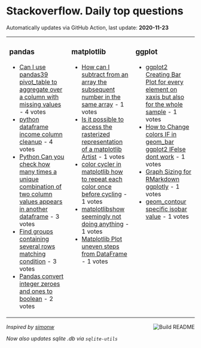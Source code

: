 # Stackoverflow. Daily top questions 

Automatically updates via GitHub Action, last update: **<!-- date starts -->2020-11-23<!-- date ends -->**


<table><tr><td valign="top" width="33%">

### pandas
<!-- pandas starts -->
* [Can I use pandas39 pivot_table to aggregate over a column with missing values](https://stackoverflow.com/questions/64976121/can-i-use-pandas-pivot-table-to-aggregate-over-a-column-with-missing-values) - 4 votes
* [python dataframe income column cleanup](https://stackoverflow.com/questions/64962033/python-dataframe-income-column-cleanup) - 4 votes
* [Python Can you check how many times a unique combination of two column values appears in another dataframe](https://stackoverflow.com/questions/64972029/python-can-you-check-how-many-times-a-unique-combination-of-two-column-values-a) - 3 votes
* [Find groups containing several rows matching condition](https://stackoverflow.com/questions/64977069/find-groups-containing-several-rows-matching-condition) - 3 votes
* [Pandas convert integer zeroes and ones to boolean](https://stackoverflow.com/questions/64968646/pandas-convert-integer-zeroes-and-ones-to-boolean) - 2 votes
<!-- pandas ends -->
</td><td valign="top" width="34%">


### matplotlib
<!-- matplotlib starts -->
* [How can I subtract from an array the subsequent number in the same array](https://stackoverflow.com/questions/64972820/how-can-i-subtract-from-an-array-the-subsequent-number-in-the-same-array) - 1 votes
* [Is it possible to access the rasterized representation of a matplotlib Artist](https://stackoverflow.com/questions/64963287/is-it-possible-to-access-the-rasterized-representation-of-a-matplotlib-artist) - 1 votes
* [color cycler in matplotlib  how to repeat each color once before cycling](https://stackoverflow.com/questions/64962945/color-cycler-in-matplotlib-how-to-repeat-each-color-once-before-cycling) - 1 votes
* [matplotlibshow seemingly not doing anything](https://stackoverflow.com/questions/64970304/matplotlib-show-seemingly-not-doing-anything) - 1 votes
* [Matplotlib  Plot uneven steps from DataFrame](https://stackoverflow.com/questions/64962643/matplotlib-plot-uneven-steps-from-dataframe) - 1 votes
<!-- matplotlib ends -->
</td><td valign="top" width="34%">


### ggplot
<!-- ggplot2 starts -->
* [ggplot2 Creating Bar Plot for every element on xaxis but also for the whole sample](https://stackoverflow.com/questions/64961151/ggplot2-creating-bar-plot-for-every-element-on-x-axis-but-also-for-the-whole-sa) - 1 votes
* [How to Change colors IF in geom_bar ggplot2 IFelse dont work](https://stackoverflow.com/questions/64976274/how-to-change-colors-if-in-geom-bar-ggplot2-ifelse-dont-work) - 1 votes
* [Graph Sizing for RMarkdown  ggplotly](https://stackoverflow.com/questions/64973845/graph-sizing-for-rmarkdown-ggplotly) - 1 votes
* [geom_contour specific isobar value](https://stackoverflow.com/questions/64966887/geom-contour-specific-isobar-value) - 1 votes
<!-- ggplot2 ends -->
</td></tr></table>

<a href="https://github.com/hp0404/hp0404/actions"><img src="https://github.com/hp0404/hp0404/workflows/Build%20README/badge.svg" align="right" alt="Build README"></a> <p>*Inspired by  [simonw](https://github.com/simonw/simonw)*</p> <p> *Now also updates sqlite .db via `sqlite-utils`* </p>
